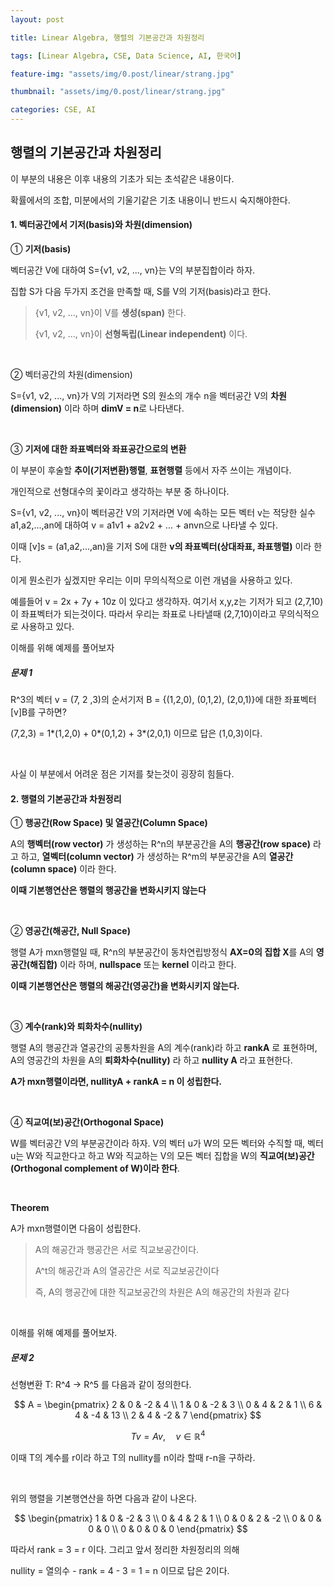 ```yaml
---
layout: post

title: Linear Algebra, 행렬의 기본공간과 차원정리

tags: [Linear Algebra, CSE, Data Science, AI, 한국어]

feature-img: "assets/img/0.post/linear/strang.jpg"

thumbnail: "assets/img/0.post/linear/strang.jpg"

categories: CSE, AI
---
```


## 행렬의 기본공간과 차원정리

이 부분의 내용은 이후 내용의 기초가 되는 초석같은 내용이다. <br>

확률에서의 조합, 미분에서의 기울기같은 기초 내용이니 반드시 숙지해야한다.

#### 1. 벡터공간에서 기저(basis)와 차원(dimension)

① **기저(basis)**

벡터공간 V에 대하여 S={v1, v2, ..., vn}는 V의 부분집합이라 하자. <br>

집합 S가 다음 두가지 조건을 만족할 때, S를 V의 기저(basis)라고 한다.

> {v1, v2, ..., vn}이 V를 **생성(span)** 한다.
> 
> {v1, v2, ..., vn}이 **선형독립(Linear independent)** 이다.

<br>

② 벡터공간의 차원(dimension)

S={v1, v2, ..., vn}가 V의 기저라면 S의 원소의 개수 n을 벡터공간 V의 **차원(dimension)** 이라 하며 **dimV = n**로 나타낸다.

<br>

③ **기저에 대한 좌표벡터와 좌표공간으로의 변환**

이 부분이 후술할 **추이(기저변환)행렬**, **표현행렬** 등에서 자주 쓰이는 개념이다.<br>

개인적으로 선형대수의 꽃이라고 생각하는 부분 중 하나이다.<br>

S={v1, v2, ..., vn}이 벡터공간 V의 기저라면 V에 속하는 모든 벡터 v는 적당한 실수 a1,a2,...,an에 대하여 v = a1v1 + a2v2 + ... + anvn으로 나타낼 수 있다. <br>

이때 [v]s = (a1,a2,...,an)을 기저 S에 대한 **v의 좌표벡터(상대좌표, 좌표행렬)** 이라 한다.<br>

이게 뭔소린가 싶겠지만 우리는 이미 무의식적으로 이런 개념을 사용하고 있다.<br>

예를들어 v = 2x + 7y + 10z 이 있다고 생각하자. 여기서 x,y,z는 기저가 되고 (2,7,10)이 좌표벡터가 되는것이다. 따라서 우리는 좌표로 나타낼때 (2,7,10)이라고 무의식적으로 사용하고 있다. <br>

이해를 위해 예제를 풀어보자<br>

##### 문제 1

R^3의 벡터 v = (7, 2 ,3)의 순서기저 B = {(1,2,0), (0,1,2), (2,0,1)}에 대한 좌표벡터 [v]B를 구하면? <br>

(7,2,3) = 1*(1,2,0) + 0*(0,1,2) + 3*(2,0,1) 이므로 답은 (1,0,3)이다.

<br>

사실 이 부분에서 어려운 점은 기저를 찾는것이 굉장히 힘들다.

#### 2. 행렬의 기본공간과 차원정리

① **행공간(Row Space) 및 열공간(Column Space)**<br>

A의 **행벡터(row vector)** 가 생성하는 R^n의 부분공간을 A의 **행공간(row space)** 라고 하고, **열벡터(column vector)** 가 생성하는 R^m의 부분공간을 A의 **열공간(column space)** 이라 한다.<br>

**이때 기본행연산은 행렬의 행공간을 변화시키지 않는다**

<br>

② **영공간(해공간, Null Space)** <br>

행렬 A가 mxn행렬일 때, R^n의 부분공간이 동차연립방정식 **AX=0의 집합 X**를 A의 **영공간(해집합)** 이라 하며, **nullspace** 또는 **kernel** 이라고 한다. <br>

**이때 기본행연산은 행렬의 해공간(영공간)을 변화시키지 않는다.**

<br>

③ **계수(rank)와 퇴화차수(nullity)** <br>

행렬 A의 행공간과 열공간의 공통차원을 A의 계수(rank)라 하고 **rankA** 로 표현하며, A의 영공간의 차원을 A의 **퇴화차수(nullity)** 라 하고 **nullity A** 라고 표현한다. <br>

**A가 mxn행렬이라면, nullityA + rankA = n 이 성립한다.**

<br>

④ **직교여(보)공간(Orthogonal Space)** <br>

W를 벡터공간 V의 부분공간이라 하자. V의 벡터 u가 W의 모든 벡터와 수직할 때, 벡터 u는 W와 직교한다고 하고 W와 직교하는 V의 모든 벡터 집합을 W의 **직교여(보)공간(Orthogonal complement of W)이라 한다**.

<br>

**Theorem**<br>

A가 mxn행렬이면 다음이 성립한다.

> A의 해공간과 행공간은 서로 직교보공간이다. <br>
> 
> A^t의 해공간과 A의 열공간은 서로 직교보공간이다 <br>
> 
> 즉, A의 행공간에 대한 직교보공간의 차원은 A의 해공간의 차원과 같다

<br>

이해를 위해 예제를 풀어보자. <br>

##### 문제 2

선형변환 T: R^4 -> R^5 를 다음과 같이 정의한다.

$$
A =
\begin{pmatrix}
2 & 0 & -2 & 4 \\
1 & 0 & -2 & 3 \\
0 & 4 & 2 & 1 \\
6 & 4 & -4 & 13 \\
2 & 4 & -2 & 7
\end{pmatrix}
$$

$$
T v = A v, \quad v \in \mathbb{R}^4
$$

이때 T의 계수를 r이라 하고 T의 nullity를 n이라 할때 r-n을 구하라. <br>

<br>

위의 행렬을 기본행연산을 하면 다음과 같이 나온다.

$$
\begin{pmatrix}
1 & 0 & -2 & 3 \\
0 & 4 & 2 & 1 \\
0 & 0 & 2 & -2 \\
0 & 0 & 0 & 0 \\
0 & 0 & 0 & 0
\end{pmatrix}
$$

따라서 rank = 3 = r 이다. 그리고 앞서 정리한 차원정리의 의해 <br>

nullity = 열의수 - rank = 4 - 3 = 1 = n 이므로 답은 2이다.